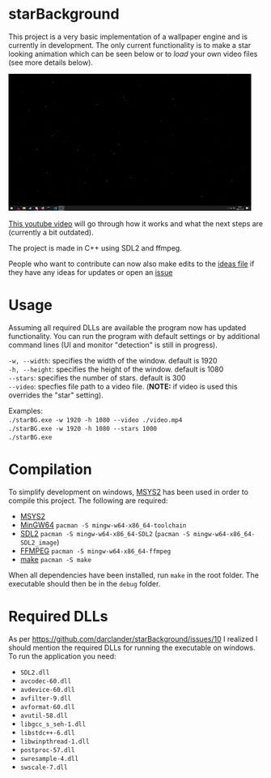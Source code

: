 # starBackground

This project is a very basic implementation of a wallpaper engine and is currently in development. The only current functionality is to make a star looking animation which can be seen below or to *load* your own video files (see more details below).

![Alt text](documents/screenshots/bg.gif?raw=true "Gif")

[This youtube video](https://www.youtube.com/watch?v=vhugQU01Dso) will go through how it works and what the next steps are (currently a bit outdated).

The project is made in C++ using SDL2 and ffmpeg.

People who want to contribute can now also make edits to the [ideas file](https://github.com/darclander/starBackground/blob/main/documents/new_ideas.txt) if they have any ideas for updates or open an [issue](https://github.com/darclander/starBackground/issues)

# Usage
Assuming all required DLLs are available the program now has updated functionality. You can run the program with default settings or by additional command lines (UI and monitor "detection" is still in progress). 

`-w, --width`: specifies the width of the window. default is 1920 \
`-h, --height`: specifies the height of the window. default is 1080 \
`--stars`: specifies the number of stars. default is 300 \
`--video`: specfies file path to a video file. (**NOTE:** if video is used this overrides the "star" setting). 

Examples: \
`./starBG.exe -w 1920 -h 1080 --video ./video.mp4` \
`./starBG.exe -w 1920 -h 1080 --stars 1000` \
`./starBG.exe` 

# Compilation
To simplify development on windows, [MSYS2](https://www.msys2.org/) has been used in order to compile this project. The following are required:
- [MSYS2](https://www.msys2.org/)
- [MinGW64](https://www.mingw-w64.org/) `pacman -S mingw-w64-x86_64-toolchain`
- [SDL2](https://www.libsdl.org/) `pacman -S mingw-w64-x86_64-SDL2` (`pacman -S mingw-w64-x86_64-SDL2_image`)
- [FFMPEG](https://www.ffmpeg.org/) `pacman -S mingw-w64-x86_64-ffmpeg`
- [make](https://packages.msys2.org/package/make) `pacman -S make`

When all dependencies have been installed, run `make` in the root folder. The executable should then be in the `debug` folder. 

# Required DLLs
As per https://github.com/darclander/starBackground/issues/10 I realized I should mention the required DLLs for running the executable on windows. To run the application you need: 
- `SDL2.dll`
- `avcodec-60.dll` 
- `avdevice-60.dll` 
- `avfilter-9.dll` 
- `avformat-60.dll` 
- `avutil-58.dll` 
- `libgcc_s_seh-1.dll` 
- `libstdc++-6.dll` 
- `libwinpthread-1.dll` 
- `postproc-57.dll` 
- `swresample-4.dll` 
- `swscale-7.dll` 


<!--- ***OUTDATED***
# Installation for 64-bit windows

This project is based on [SDL2](https://www.libsdl.org/index.php) + [MinGW](http://mingw-w64.org/doku.php) and therefore requires the following: 
- [MinGW](https://sourceforge.net/projects/mingw/) 
- [SDL2](https://www.libsdl.org/release/SDL2-devel-2.0.14-mingw.tar.gz)

**Libs for future development, not needed for normal compilation**
- [SDL Image](https://www.libsdl.org/projects/SDL_image/release/SDL2_image-devel-2.0.5-mingw.tar.gz)

When MinGW is installed, make sure to install the mingw32-make package. If you can run `mingw32-make` in your terminal, extract from the SDL image zip the map called i686-w64-mingw32 to a place of your choice. After you have extracted the map, open the SDL 2 zip and merge the contents of the i686-w64-mingw32 (4 folders) from that zip with the folders in your first i686-w64-mingw32 folder. If you open the makefile you can see that I am linking the include and lib folder to my `D:\programming`. Change that path to wherever you extracted the i686-w64-mingw32 folder. Comments should exist in the makefile.

![Alt text](documents/screenshots/makefile1.png?raw=true "Makefile1")

When everything is setup you should be able to run `mingw32-make` in the root folder and after compilation you can run starbg.exe in the debug folder.
**NOTE:** You may require `SDL2.dll` and `SDL2_image.dll`. Those can be found in your `SDL\i686-w64-mingw32\bin` folder. 
--->
